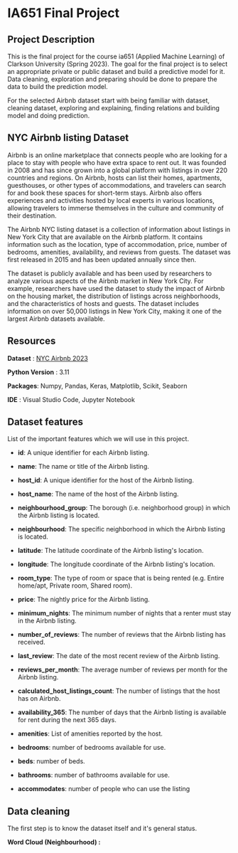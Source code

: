 # IA651 Final Project

## Project Description
This is the final project for the course ia651 (Applied Machine Learning) of Clarkson University (Spring 2023). The goal for the final project is to select an appropriate private or public dataset and build a predictive model for it. Data cleaning, exploration and preparing should be done to prepare the data to build the prediction model. 

For the selected Airbnb dataset start with being familiar with dataset, cleaning dataset, exploring and explaining, finding relations and building model and doing prediction. 

## NYC Airbnb listing Dataset
Airbnb is an online marketplace that connects people who are looking for a place to stay with people who have extra space to rent out. It was founded in 2008 and has since grown into a global platform with listings in over 220 countries and regions. On Airbnb, hosts can list their homes, apartments, guesthouses, or other types of accommodations, and travelers can search for and book these spaces for short-term stays. Airbnb also offers experiences and activities hosted by local experts in various locations, allowing travelers to immerse themselves in the culture and community of their destination.

The Airbnb NYC listing dataset is a collection of information about listings in New York City that are available on the Airbnb platform. It contains information such as the location, type of accommodation, price, number of bedrooms, amenities, availability, and reviews from guests. The dataset was first released in 2015 and has been updated annually since then.

The dataset is publicly available and has been used by researchers to analyze various aspects of the Airbnb market in New York City. For example, researchers have used the dataset to study the impact of Airbnb on the housing market, the distribution of listings across neighborhoods, and the characteristics of hosts and guests. The dataset includes information on over 50,000 listings in New York City, making it one of the largest Airbnb datasets available.

## Resources
**Dataset** : [NYC Airbnb 2023](http://data.insideairbnb.com/united-states/ny/new-york-city/2023-03-06/data/listings.csv.gz/)

**Python Version** : 3.11

**Packages**: Numpy, Pandas, Keras, Matplotlib, Scikit, Seaborn

**IDE** : Visual Studio Code, Jupyter Notebook


## Dataset features

List of the important features which we will use in this project.

* **id**: A unique identifier for each Airbnb listing.
* **name**: The name or title of the Airbnb listing.
* **host_id**: A unique identifier for the host of the Airbnb listing.
* **host_name**: The name of the host of the Airbnb listing.
* **neighbourhood_group**: The borough (i.e. neighborhood group) in which the Airbnb listing is located.
* **neighbourhood**: The specific neighborhood in which the Airbnb listing is located.
* **latitude**: The latitude coordinate of the Airbnb listing's location.
* **longitude**: The longitude coordinate of the Airbnb listing's location.
* **room_type**: The type of room or space that is being rented (e.g. Entire home/apt, Private room, Shared room).
* **price**: The nightly price for the Airbnb listing.
* **minimum_nights**: The minimum number of nights that a renter must stay in the Airbnb listing.
* **number_of_reviews**: The number of reviews that the Airbnb listing has received.
* **last_review**: The date of the most recent review of the Airbnb listing.
* **reviews_per_month**: The average number of reviews per month for the Airbnb listing.
* **calculated_host_listings_count**: The number of listings that the host has on Airbnb.
* **availability_365**: The number of days that the Airbnb listing is available for rent during the next 365 days.

* **amenities**: List of amenities reported by the host.
* **bedrooms**: number of bedrooms available for use.
* **beds**: number of beds.
* **bathrooms**: number of bathrooms available for use.
* **accommodates**: number of people who can use the listing

## Data cleaning

The first step is to know the dataset itself and it's general status. 

**Word Cloud (Neighbourhood) :**  
